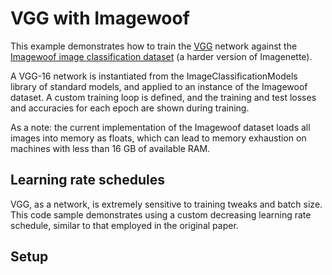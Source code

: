 # VGG with Imagewoof

This example demonstrates how to train the [VGG](https://arxiv.org/abs/1409.1556) network against the [Imagewoof image classification dataset](https://github.com/fastai/imagenette) (a harder version of Imagenette).

A VGG-16 network is instantiated from the ImageClassificationModels library of standard models, and applied to an instance of the Imagewoof dataset. A custom training loop is defined, and the training and test losses and accuracies for each epoch are shown during training.

As a note: the current implementation of the Imagewoof dataset loads all images into memory as floats, which can lead to memory exhaustion on machines with less than 16 GB of available RAM.

## Learning rate schedules

VGG, as a network, is extremely sensitive to training tweaks and batch size.  This code sample demonstrates using a custom decreasing learning rate schedule, similar to that employed in the original paper.

## Setup


